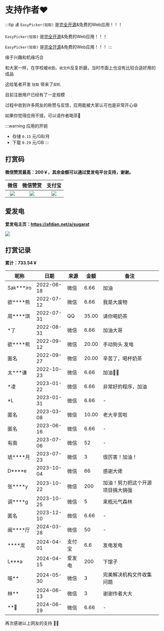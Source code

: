 # 支持作者❤️

:::tip 💰
`EasyPicker(轻取)` 是[完全开源](https://github.com/ATQQ/easypicker2-client)&免费的Web应用！！！

`EasyPicker(轻取)` 是[完全开源](https://github.com/ATQQ/easypicker2-client)&免费的Web应用！！！

`EasyPicker(轻取)` 是[完全开源](https://github.com/ATQQ/easypicker2-client)&免费的Web应用！！！
:::

缘于兴趣和机缘巧合

和大家一样，在学校被`收图`，`收文件`反复折磨，当时市面上也没有比较合适好用的成品

这给笔者开发 `轻取` 带来了`契机`

目前注册用户已经有了一定规模

过程中收到许多网友的称赞与反馈，应用能被大家认可也是非常开心😄

如果你觉得应用不错，可以请作者喝茶🍵

:::warning 应用的开销

* 存储 `0.15` 元/GB/月
* 下载 `0.29` 元/GB
:::

## 打赏码

**微信赞赏最高：200￥，其余金额可以通过爱发电平台支持，谢谢。**

|                                  微信                                   |                                微信赞赏                                 |                                 支付宝                                  |
| :---------------------------------------------------------------------: | :---------------------------------------------------------------------: | :---------------------------------------------------------------------: |
| ![](https://img.cdn.sugarat.top/mdImg/MTY1MTU0NzQ0MjMzNA==651547442334) | ![](https://img.cdn.sugarat.top/mdImg/MTY0Nzc1NTYyOTE5Mw==647755629193) | ![](https://img.cdn.sugarat.top/mdImg/MTY1MTU0NzQyOTg0OA==651547429848) |

## 爱发电

**爱发电主页：<https://afdian.net/a/sugarat>**

![](https://img.cdn.sugarat.top/mdImg/sugar/c430e0cd75397d7f444e87dab0157604)

## 打赏记录

**累计：733.54￥**

| 昵称      | 日期       | 来源   | 金额  | 备注                             |
| --------- | ---------- | ------ | ----- | -------------------------------- |
| Sak***iro | 2022-06-18 | 微信   | 6.66  | 加油                             |
| 欲****熊  | 2022-07-12 | 微信   | 6.66  | 我是大废物                       |
| 周****琪  | 2022-07-31 | QQ     | 35.00 | 请你喝奶茶                       |
| *了       | 2022-08-31 | 微信   | 6.66  | 加油大哥                         |
| 欲****熊  | 2022-09-12 | 微信   | 20.00 | 手动狗头 发电                    |
| 匿名      | 2022-09-27 | 微信   | 20.00 | 辛苦了，喝杯奶茶                 |
| 太***谦   | 2022-10-23 | 微信   | 6.66  | 加油💪🏻                            |
| *凌       | 2023-01-22 | 微信   | 6.66  | 非常好的程序，加油               |
| *L        | 2023-01-31 | 微信   | 6.66  | -                                |
| 匿名      | 2023-03-08 | 微信   | 10.00 | 老大辛苦啦                       |
| 匿名      | 2023-06-16 | 微信   | 6.66  | -                                |
| 有南      | 2023-07-06 | 微信   | 52    | -                                |
| 琥****月  | 2023-07-23 | 微信   | 3     | 很厉害！加油！                   |
| D****e    | 2023-10-04 | 微信   | 66    | 感谢大佬                         |
| 张****y   | 2023-10-22 | 微信   | 200   | 加油！努力把这个开源项目搞大搞强 |
| 调****g   | 2023-10-25 | 微信   | 5     | 来瓶元气森林                     |
| 匿名      | 2023-12-10 | 微信   | 6.66  | -                                |
| 闽****厅  | 2024-03-28 | 微信   | 50    | -                                |
| ****龙    | 2024-04-01 | 支付宝 | 6.6   | 发电发电                         |
| L***a     | 2024-04-15 | 爱发电 | 200   | 下馆子                           |
| 喵**      | 2024-05-30 | 微信   | 3     | 完美解决机构文件收集问题         |
| 林**      | 2024-06-13 | 微信   | 3     | 谢谢作者大大                     |
| **🐻       | 2024-06-19 | 微信   | 6.66  | -                                |

再次感谢以上网友的支持 💐💐
